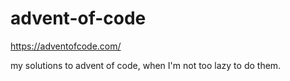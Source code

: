 # advent-of-code

https://adventofcode.com/

my solutions to advent of code, when I'm not too lazy to do them. 
